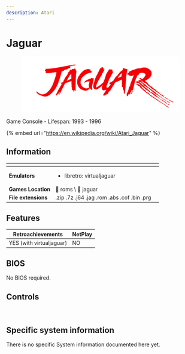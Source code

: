 ```yaml
---
description: Atari
---
```


# Jaguar

<figure><img src="https://raw.githubusercontent.com/fabricecaruso/es-theme-carbon/52ff37c9e265587d006945a2ba695b5a962b3a3d/art/logos/atarijaguar.svg" alt=""><figcaption></figcaption></figure>

Game Console - Lifespan: 1993 - 1996

{% embed url="https://en.wikipedia.org/wiki/Atari_Jaguar" %}

## Information

<table data-header-hidden><thead><tr><th></th><th></th><th data-hidden></th></tr></thead><tbody><tr><td><strong>Emulators</strong></td><td><ul><li>libretro: virtualjaguar</li></ul></td><td></td></tr><tr><td><strong>Games Location</strong></td><td><span data-gb-custom-inline data-tag="emoji" data-code="1f4c1">📁</span> roms \ <span data-gb-custom-inline data-tag="emoji" data-code="1f4c2">📂</span> jaguar</td><td></td></tr><tr><td><strong>File extensions</strong></td><td>.zip .7z .j64 .jag .rom .abs .cof .bin .prg</td><td></td></tr></tbody></table>

## Features

| Retroachievements        | NetPlay |
| ------------------------ | ------- |
| YES (with virtualjaguar) | NO      |

## BIOS

No BIOS required.

## Controls

<figure><img src="https://i.imgur.com/dOWkQMI.png" alt=""><figcaption></figcaption></figure>

## Specific system information

There is no specific System information documented here yet.
